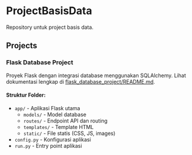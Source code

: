 # ProjectBasisData

Repository untuk project basis data.

## Projects

### Flask Database Project

Proyek Flask dengan integrasi database menggunakan SQLAlchemy. Lihat dokumentasi lengkap di [flask_database_project/README.md](flask_database_project/README.md).

#### Struktur Folder:
- `app/` - Aplikasi Flask utama
  - `models/` - Model database
  - `routes/` - Endpoint API dan routing
  - `templates/` - Template HTML
  - `static/` - File statis (CSS, JS, images)
- `config.py` - Konfigurasi aplikasi
- `run.py` - Entry point aplikasi